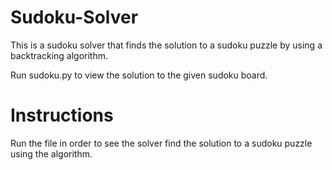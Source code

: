# Sudoku-Solver
This is a sudoku solver that finds the solution to a sudoku puzzle by using a backtracking algorithm.

Run sudoku.py to view the solution to the given sudoku board.

# Instructions
Run the file in order to see the solver find the solution to a sudoku puzzle using the algorithm.




